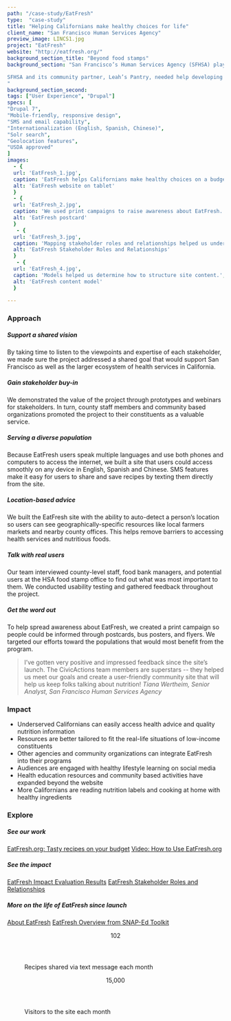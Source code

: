 ```yaml
---
path: "/case-study/EatFresh"
type:  "case-study"
title: "Helping Californians make healthy choices for life"
client_name: "San Francisco Human Services Agency"
preview_image: LINCS1.jpg
project: "EatFresh"
website: "http://eatfresh.org/"
background_section_title: "Beyond food stamps"
background_section: "San Francisco’s Human Services Agency (SFHSA) plays an important role in helping low-income residents get access to services that keep them healthy, including the CalFresh food stamp program. But CalFresh users are often faced with significant time and budget constraints when trying to make healthy choices. 

SFHSA and its community partner, Leah’s Pantry, needed help developing a resource for low-income Californians that would complement the CalFresh program and integrate with other community health initiatives. SFHSA wanted to create an online platform that would help users find healthy, low-cost recipes and get advice from nutrition experts. This resource would need to be accessible across many devices, languages, and cultures to meet the needs of California’s diverse low-income population.
"
background_section_second: 
tags: ["User Experience", "Drupal"]
specs: [
"Drupal 7",
"Mobile-friendly, responsive design",
"SMS and email capability", 
"Internationalization (English, Spanish, Chinese)", 
"Solr search", 
"Geolocation features", 
"USDA approved"
]
images:
  - {
  url: 'EatFresh_1.jpg', 
  caption: 'EatFresh helps Californians make healthy choices on a budget.', 
  alt: 'EatFresh website on tablet'
  }
  - {
  url: 'EatFresh_2.jpg', 
  caption: 'We used print campaigns to raise awareness about EatFresh.', 
  alt: 'EatFresh postcard'
  }
   - {
  url: 'EatFresh_3.jpg', 
  caption: 'Mapping stakeholder roles and relationships helped us understand all the goals for the site.', 
  alt: 'EatFresh Stakeholder Roles and Relationships'
  }
   - {
  url: 'EatFresh_4.jpg', 
  caption: 'Models helped us determine how to structure site content.', 
  alt: 'EatFresh content model'
  }
  
---
```


### Approach

##### Support a shared vision
By taking time to listen to the viewpoints and expertise of each stakeholder, we made sure the project addressed a shared goal that would support San Francisco as well as the larger ecosystem of health services in California.

##### Gain stakeholder buy-in
We demonstrated the value of the project through prototypes and webinars for stakeholders. In turn, county staff members and community based organizations promoted the project to their constituents as a valuable service.

##### Serving a diverse population 
Because EatFresh users speak multiple languages and use both phones and computers to access the internet, we built a site that users could access smoothly on any device in English, Spanish and Chinese. SMS features make it easy for users to share and save recipes by texting them directly from the site.

##### Location-based advice
We built the EatFresh site with the ability to auto-detect a person’s location so users can see geographically-specific resources like local farmers markets and nearby county offices. This helps remove barriers to accessing health services and nutritious foods.

##### Talk with real users
Our team interviewed county-level staff, food bank managers, and potential users at the HSA food stamp office to find out what was most important to them. We conducted usability testing and gathered feedback throughout the project.

##### Get the word out
To help spread awareness about EatFresh, we created a print campaign so people could be informed through postcards, bus posters, and flyers. We targeted our efforts toward the populations that would most benefit from the program.

<blockquote>
I’ve gotten very positive and impressed feedback since the site’s launch. The CivicActions team members are superstars -- they helped us meet our goals and create a user-friendly community site that will help us keep folks talking about nutrition!
<cite> Tiana Wertheim,  Senior Analyst, San Francisco Human Services Agency </cite>
</blockquote>

### Impact
* Underserved Californians can easily access health advice and quality nutrition information 
* Resources are better tailored to fit the real-life situations of low-income constituents
* Other agencies and community organizations can integrate EatFresh into their programs
* Audiences are engaged with healthy lifestyle learning on social media
* Health education resources and community based activities have expanded beyond the website
* More Californians are reading nutrition labels and cooking at home with healthy ingredients


### Explore
##### See our work
[EatFresh.org: Tasty recipes on your budget](http://eatfresh.org/)
[Video: How to Use EatFresh.org](https://www.youtube.com/watch?time_continue=9&v=fIMymbhXBgk)

##### See the impact
[EatFresh Impact Evaluation Results](http://leahspantrysf.org/blog/2014/11/18/eatfreshorg-impact-evaluation-results)
[EatFresh Stakeholder Roles and Relationships](https://drive.google.com/open?id=1eBPbDzOGkJZfoF9v25Lk4iLI6bkK6aG7)

##### More on the life of EatFresh since launch
[About EatFresh](http://leahspantrysf.org/about-eatfresh/)
[EatFresh Overview from SNAP-Ed Toolkit](https://snapedtoolkit.org/interventions/programs/eatfresh/)
 
<figure>
  <div> 
    <header>102</header>
    <p>Recipes shared via text message each month<p>
  </div>
  <div> 
      <header>15,000</header>
      <p>Visitors to the site each month<p>
  </div>
</figure>
